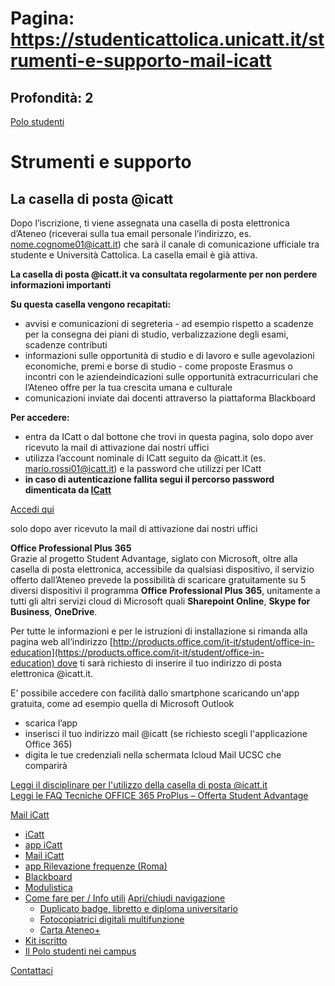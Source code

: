 # Pagina: https://studenticattolica.unicatt.it/strumenti-e-supporto-mail-icatt

## Profondità: 2

[Polo studenti](home-polo-studenti)



# Strumenti e supporto

## La casella di posta @icatt

Dopo l’iscrizione, ti viene assegnata una casella di posta elettronica d’Ateneo (riceverai sulla tua email personale l’indirizzo, es. nome.cognome01@icatt.it) che sarà il canale di comunicazione ufficiale tra studente e Università Cattolica. La casella email è già attiva.

**La casella di posta @icatt.it va consultata regolarmente per non perdere informazioni importanti**

**Su questa casella vengono recapitati:**

* avvisi e comunicazioni di segreteria - ad esempio rispetto a scadenze per la consegna dei piani di studio, verbalizzazione degli esami, scadenze contributi
* informazioni sulle opportunità di studio e di lavoro e sulle agevolazioni economiche, premi e borse di studio - come proposte Erasmus o incontri con le aziendeindicazioni sulle opportunità extracurriculari che l’Ateneo offre per la tua crescita umana e culturale
* comunicazioni inviate dai docenti attraverso la piattaforma Blackboard

**Per accedere:**

* entra da ICatt o dal bottone che trovi in questa pagina, solo dopo aver ricevuto la mail di attivazione dai nostri uffici
* utilizza l’account nominale di ICatt seguito da @icatt.it (es. [mario.rossi01@icatt.it](mailto:mario.rossi01@icatt.it)) e la password che utilizzi per ICatt
* **in caso di autenticazione fallita segui il percorso password dimenticata da [ICatt](https://icatt.unicatt.it)**

[Accedi qui](https://login.microsoftonline.com)

solo dopo aver ricevuto la mail di attivazione dai nostri uffici

**Office Professional Plus 365**  
Grazie al progetto Student Advantage, siglato con Microsoft, oltre alla casella di posta elettronica, accessibile da qualsiasi dispositivo, il servizio offerto dall’Ateneo prevede la possibilità di scaricare gratuitamente su 5 diversi dispositivi il programma **Office Professional Plus 365**, unitamente a tutti gli altri servizi cloud di Microsoft quali **Sharepoint Online**, **Skype for Business**, **OneDrive**.

Per tutte le informazioni e per le istruzioni di installazione si rimanda alla pagina web all’indirizzo [http://products.office.com/it-it/student/office-in-education](https://products.office.com/it-it/student/office-in-education) dove ti sarà richiesto di inserire il tuo indirizzo di posta elettronica @icatt.it.

E’ possibile accedere con facilità dallo smartphone scaricando un'app gratuita, come ad esempio quella di Microsoft Outlook

* scarica l’app
* inserisci il tuo indirizzo mail @icatt (se richiesto scegli l'applicazione Office 365)
* digita le tue credenziali nella schermata Icloud Mail UCSC che comparirà

[Leggi il disciplinare per l'utilizzo della casella di posta @icatt.it](studenti-Disciplinare_Posta_elettronica_icatt.it.pdf)  
[Leggi le FAQ Tecniche OFFICE 365 ProPlus – Offerta Student Advantage](studenti-Faq_Tecniche_OFFICE_365_ProPlus.pdf)

[Mail iCatt](#submenu__wrapper "Mail iCatt")

* [iCatt](strumenti-e-supporto-icatt "iCatt")
* [app iCatt](strumenti-e-supporto-app-icatt "app iCatt")
* [Mail iCatt](strumenti-e-supporto-mail-icatt "Mail iCatt")
* [app Rilevazione frequenze (Roma)](strumenti-e-supporto-app-rilevazione-frequenze-roma "app Rilevazione frequenze (Roma)")
* [Blackboard](https://ilab.unicatt.it/ilab-blackboard-per-gli-studenti#content "Blackboard")
* [Modulistica](strumenti-e-supporto-modulistica "Modulistica")
* [Come fare per / Info utili](strumenti-e-supporto-come-fare-per-info-utili "Come fare per / Info utili")
  [Apri/chiudi navigazione](#asub-d1bee749-eeb7-40af-9be1-63405db52700 "Apri/chiudi navigazione")
  + [Duplicato badge, libretto e diploma universitario](come-fare-per-info-utili-duplicato-badge-libretto-e-doploma-universitario "Duplicato badge, libretto e diploma universitario")
  + [Fotocopiatrici digitali multifunzione](come-fare-per-info-utili-fotocopiatrici-digitali-multifunzione "Fotocopiatrici digitali multifunzione")
  + [Carta Ateneo+](come-fare-per-info-utili-carta-ateneo "Carta Ateneo+")
* [Kit iscritto](strumenti-e-supporto-kit-iscritto "Kit iscritto")
* [Il Polo studenti nei campus](strumenti-e-supporto-il-polo-studenti-nei-campus "Il Polo studenti nei campus")

[Contattaci](home-contatti "Contattaci")